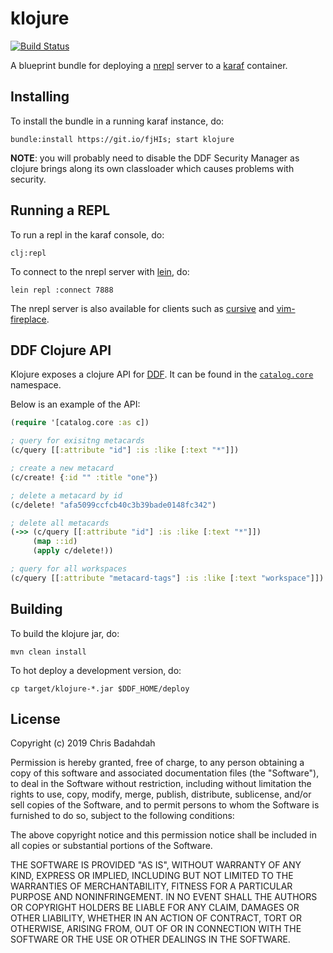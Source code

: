 # klojure

[![Build Status](https://travis-ci.org/djblue/klojure.svg?branch=master)](https://travis-ci.org/djblue/klojure)

A blueprint bundle for deploying a
[nrepl](https://nrepl.org/nrepl/0.6.0/index.html) server to a
[karaf](https://karaf.apache.org/) container.

## Installing

To install the bundle in a running karaf instance, do:

    bundle:install https://git.io/fjHIs; start klojure

**NOTE**: you will probably need to disable the DDF Security Manager as
clojure brings along its own classloader which causes problems with
security.

## Running a REPL

To run a repl in the karaf console, do:

    clj:repl

To connect to the nrepl server with [lein](https://leiningen.org/), do:

    lein repl :connect 7888

The nrepl server is also available for clients such as
[cursive](https://cursive-ide.com/) and
[vim-fireplace](https://github.com/tpope/vim-fireplace).

## DDF Clojure API

Klojure exposes a clojure API for [DDF](https://github.com/codice/ddf). It
can be found in the [`catalog.core`](src/main/clojure/catalog/core.clj)
namespace.

Below is an example of the API:

```clojure
(require '[catalog.core :as c])

; query for exisitng metacards
(c/query [[:attribute "id"] :is :like [:text "*"]])

; create a new metacard
(c/create! {:id "" :title "one"})

; delete a metacard by id
(c/delete! "afa5099ccfcb40c3b39bade0148fc342")

; delete all metacards
(->> (c/query [[:attribute "id"] :is :like [:text "*"]])
     (map ::id)
     (apply c/delete!))

; query for all workspaces
(c/query [[:attribute "metacard-tags"] :is :like [:text "workspace"]])
```

## Building

To build the klojure jar, do:

    mvn clean install

To hot deploy a development version, do:

    cp target/klojure-*.jar $DDF_HOME/deploy

## License

Copyright (c) 2019 Chris Badahdah

Permission is hereby granted, free of charge, to any person obtaining a
copy of this software and associated documentation files (the "Software"),
to deal in the Software without restriction, including without limitation
the rights to use, copy, modify, merge, publish, distribute, sublicense,
and/or sell copies of the Software, and to permit persons to whom the
Software is furnished to do so, subject to the following conditions:

The above copyright notice and this permission notice shall be included in
all copies or substantial portions of the Software.

THE SOFTWARE IS PROVIDED "AS IS", WITHOUT WARRANTY OF ANY KIND, EXPRESS OR
IMPLIED, INCLUDING BUT NOT LIMITED TO THE WARRANTIES OF MERCHANTABILITY,
FITNESS FOR A PARTICULAR PURPOSE AND NONINFRINGEMENT. IN NO EVENT SHALL
THE AUTHORS OR COPYRIGHT HOLDERS BE LIABLE FOR ANY CLAIM, DAMAGES OR OTHER
LIABILITY, WHETHER IN AN ACTION OF CONTRACT, TORT OR OTHERWISE, ARISING
FROM, OUT OF OR IN CONNECTION WITH THE SOFTWARE OR THE USE OR OTHER
DEALINGS IN THE SOFTWARE.

